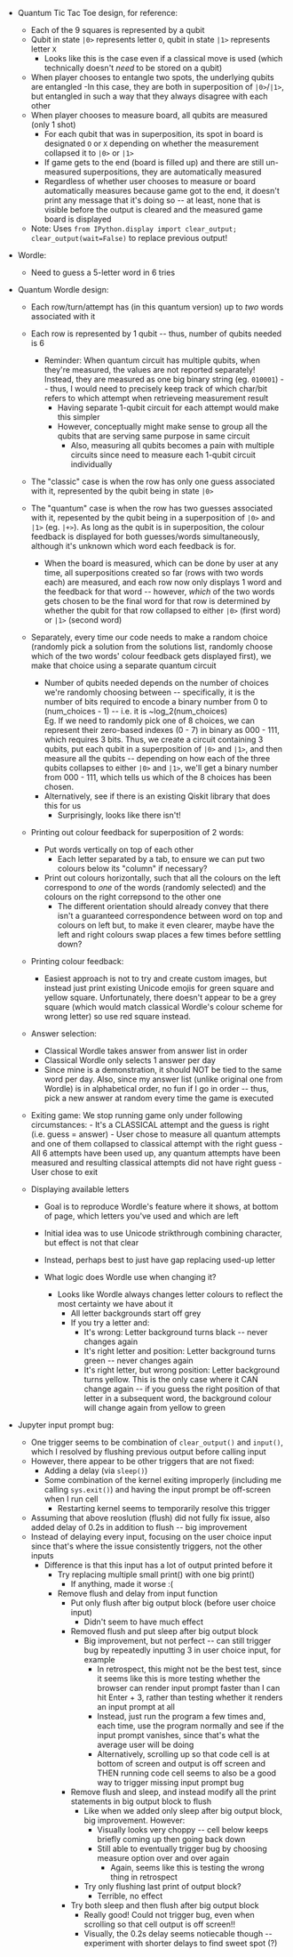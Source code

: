 - Quantum Tic Tac Toe design, for reference:
    - Each of the 9 squares is represented by a qubit
    - Qubit in state `|0>` represents letter `O`, qubit in state `|1>` represents letter `X`
        - Looks like this is the case even if a classical move is used (which technically doesn't *need* to be stored on a qubit)
    - When player chooses to entangle two spots, the underlying qubits are entangled
        -In this case, they are both in superposition of `|0>`/`|1>`, but entangled in such a way that they always disagree with each other
    - When player chooses to measure board, all qubits are measured (only 1 shot)
        - For each qubit that was in superposition, its spot in board is designated `O` or `X` depending on whether the measurement collapsed it to `|0>` or `|1>`
        - If game gets to the end (board is filled up) and there are still un-measured superpositions, they are automatically measured
        - Regardless of whether user chooses to measure or board automatically measures because game got to the end, it doesn't print any message that it's doing so -- at least, none that is visible before the output is cleared and the measured game board is displayed
    - Note: Uses `from IPython.display import clear_output; clear_output(wait=False)` to replace previous output!

- Wordle:
    - Need to guess a 5-letter word in 6 tries

- Quantum Wordle design:
    - Each row/turn/attempt has (in this quantum version) up to *two* words associated with it
    - Each row is represented by 1 qubit -- thus, number of qubits needed is 6
        - Reminder: When quantum circuit has multiple qubits, when they're measured, the values are not reported separately! Instead, they are measured as one big binary string (eg. `010001`) -- thus, I would need to precisely keep track of which char/bit refers to which attempt when retrieveing measurement result
            - Having separate 1-qubit circuit for each attempt would make this simpler
            - However, conceptually might make sense to group all the qubits that are serving same purpose in same circuit
                - Also, measuring all qubits becomes a pain with multiple circuits since need to measure each 1-qubit circuit individually
    - The "classic" case is when the row has only one guess associated with it, represented by the qubit being in state `|0>`
    - The "quantum" case is when the row has two guesses associated with it, repesented by the qubit being in a superposition of `|0>` and `|1>` (eg. `|+>`). As long as the qubit is in superposition, the colour feedback is displayed for both guesses/words simultaneously, although it's unknown which word each feedback is for.
        - When the board is measured, which can be done by user at any time, all superpositions created so far (rows with two words each) are measured, and each row now only displays 1 word and the feedback for that word -- however, *which* of the two words gets chosen to be the final word for that row is determined by whether the qubit for that row collapsed to either `|0>` (first word) or `|1>` (second word)

    - Separately, every time our code needs to make a random choice (randomly pick a solution from the solutions list, randomly choose which of the two words' colour feedback gets displayed first), we make that choice using a separate quantum circuit
        - Number of qubits needed depends on the number of choices we're randomly choosing between -- specifically, it is the number of bits required to encode a binary number from 0 to (num_choices - 1) -- i.e. it is ~log_2(num_choices)  
        Eg. If we need to randomly pick one of 8 choices, we can represent their zero-based indexes (0 - 7) in binary as 000 - 111, which requires 3 bits. Thus, we create a circuit containing 3 qubits, put each qubit in a superposition of `|0>` and `|1>`, and then measure all the qubits -- depending on how each of the three qubits collapses to either `|0>` and `|1>`, we'll get a binary number from 000 - 111, which tells us which of the 8 choices has been chosen.
        - Alternatively, see if there is an existing Qiskit library that does this for us
            - Surprisingly, looks like there isn't!
    
    - Printing out colour feedback for superposition of 2 words:
        - Put words vertically on top of each other
            - Each letter separated by a tab, to ensure we can put two colours below its "column" if necessary?
        - Print out colours horizontally, such that all the colours on the left correspond to *one* of the words (randomly selected) and the colours on the right correpsond to the other one
            - The different orientation should already convey that there isn't a guaranteed correspondence between word on top and colours on left but, to make it even clearer, maybe have the left and right colours swap places a few times before settling down?
    - Printing colour feedback:
        - Easiest approach is not to try and create custom images, but instead just print existing Unicode emojis for green square and yellow square. Unfortunately, there doesn't appear to be a grey square (which would match classical Wordle's colour scheme for wrong letter) so use red square instead.

    - Answer selection:
        - Classical Wordle takes answer from answer list in order
        - Classical Wordle only selects 1 answer per day
        - Since mine is a demonstration, it should NOT be tied to the same word per day. Also, since my answer list (unlike original one from Wordle) is in alphabetical order, no fun if I go in order -- thus, pick a new answer at random every time the game is executed

    - Exiting game:
        We stop running game only under following circumstances:
            - It's a CLASSICAL attempt and the guess is right (i.e. guess = answer)
            - User chose to measure all quantum attempts and one of them collapsed to classical attempt with the right guess
            - All 6 attempts have been used up, any quantum attempts have been measured and resulting classical attempts did not have right guess
            - User chose to exit
    
    - Displaying available letters
        - Goal is to reproduce Wordle's feature where it shows, at bottom of page, which letters you've used and which are left
        - Initial idea was to use Unicode strikthrough combining character, but effect is not that clear
        - Instead, perhaps best to just have gap replacing used-up letter
        
        - What logic does Wordle use when changing it?
            - Looks like Wordle always changes letter colours to reflect the most certainty we have about it
                - All letter backgrounds start off grey
                - If you try a letter and:
                    - It's wrong: Letter background turns black -- never changes again
                    - It's right letter and position: Letter background turns green -- never changes again
                    - It's right letter, but wrong position: Letter background turns yellow. This is the only case where it CAN change again -- if you guess the right position of that letter in a subsequent word, the background colour will change again from yellow to green

- Jupyter input prompt bug:
    - One trigger seems to be combination of `clear_output()` and `input()`, which I resolved by flushing previous output before calling input
    - However, there appear to be other triggers that are not fixed:
        - Adding a delay (via `sleep()`)
        - Some combination of the kernel exiting improperly (including me calling `sys.exit()`) and having the input prompt be off-screen when I run cell
            - Restarting kernel seems to temporarily resolve this trigger
    - Assuming that above reoslution (flush) did not fully fix issue, also added delay of 0.2s in addition to flush -- big improvement
    - Instead of delaying every input, focusing on the user choice input since that's where the issue consistently triggers, not the other inputs
        - Difference is that this input has a lot of output printed before it
            - Try replacing multiple small print() with one big print()
                - If anything, made it worse :(
            - Remove flush and delay from input function
                - Put only flush after big output block (before user choice input)
                    - Didn't seem to have much effect
                - Removed flush and put sleep after big output block
                    - Big improvement, but not perfect -- can still trigger bug by repeatedly inputting 3 in user choice input, for example
                        - In retrospect, this might not be the best test, since it seems like this is more testing whether the browser can render input prompt faster than I can hit Enter + 3, rather than testing whether it renders an input prompt at all
                        - Instead, just run the program a few times and, each time, use the program normally and see if the input prompt vanishes, since that's what the average user will be doing
                        - Alternatively, scrolling up so that code cell is at bottom of screen and output is off screen and THEN running code cell seems to also be a good way to trigger missing input prompt bug
                - Remove flush and sleep, and instead modify all the print statements in big output block to flush
                    - Like when we added only sleep after big output block, big improvement. However:
                        - Visually looks very choppy -- cell below keeps briefly coming up then going back down
                        - Still able to eventually trigger bug by choosing measure option over and over again
                            - Again, seems like this is testing the wrong thing in retrospect
                    - Try only flushing last print of output block?
                        - Terrible, no effect
                - Try both sleep and then flush after big output block
                    - Really good! Could not trigger bug, even when scrolling so that cell output is off screen!!
                    - Visually, the 0.2s delay seems notiecable though -- experiment with shorter delays to find sweet spot (?)
